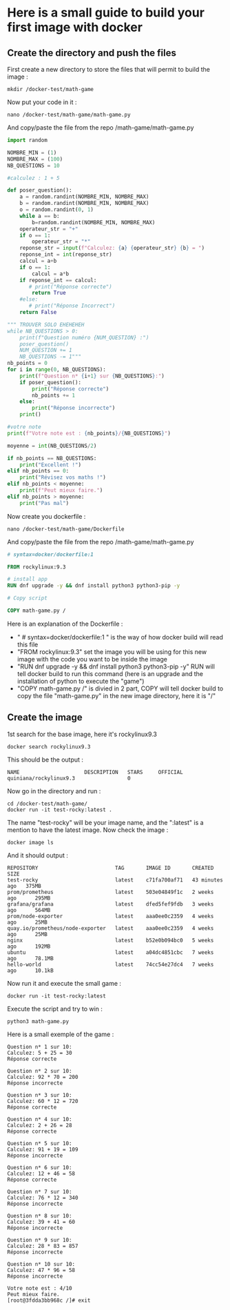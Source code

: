 # Here is a small guide to build your first image with docker

## Create the directory and push the files
First create a new directory to store the files that will permit to build the image :
```shell
mkdir /docker-test/math-game
```
Now put your code in it : 
```shell
nano /docker-test/math-game/math-game.py
```
And copy/paste the file from the repo /math-game/math-game.py
```python
import random

NOMBRE_MIN = (1)
NOMBRE_MAX = (100)
NB_QUESTIONS = 10

#calculez : 1 + 5

def poser_question():
    a = random.randint(NOMBRE_MIN, NOMBRE_MAX)
    b = random.randint(NOMBRE_MIN, NOMBRE_MAX)
    o = random.randint(0, 1)
    while a == b:
        b=random.randint(NOMBRE_MIN, NOMBRE_MAX)
    operateur_str = "+"
    if o == 1:
        operateur_str = "*"
    reponse_str = input(f"Calculez: {a} {operateur_str} {b} = ")
    reponse_int = int(reponse_str)
    calcul = a+b
    if o == 1:
        calcul = a*b
    if reponse_int == calcul:
       # print("Réponse correcte")
        return True
    #else:
       # print("Réponse Incorrect")
    return False

""" TROUVER SOLO EHEHEHEH
while NB_QUESTIONS > 0:
    print(f"Question numéro {NUM_QUESTION} :")
    poser_question()
    NUM_QUESTION += 1
    NB_QUESTIONS -= 1"""
nb_points = 0
for i in range(0, NB_QUESTIONS):
    print(f"Question n* {i+1} sur {NB_QUESTIONS}:")
    if poser_question():
        print("Réponse correcte")
        nb_points += 1
    else:
        print("Réponse incorrecte")
    print()

#votre note
print(f"Votre note est : {nb_points}/{NB_QUESTIONS}")

moyenne = int(NB_QUESTIONS/2)

if nb_points == NB_QUESTIONS:
    print("Excellent !")
elif nb_points == 0:
    print("Révisez vos maths !")
elif nb_points < moyenne:
    print(f"Peut mieux faire.")
elif nb_points > moyenne:
    print("Pas mal")
```

Now create you dockerfile : 
```shell
nano /docker-test/math-game/Dockerfile
```
And copy/paste the file from the repo /math-game/math-game.py
```Dockerfile
# syntax=docker/dockerfile:1

FROM rockylinux:9.3

# install app
RUN dnf upgrade -y && dnf install python3 python3-pip -y

# Copy script

COPY math-game.py /
```

Here is an explanation of the Dockerfile :
- " # syntax=docker/dockerfile:1 " is the way of how docker build will read this file
- "FROM rockylinux:9.3" set the image you will be using for this new image with the code you want to be inside the image
- "RUN dnf upgrade -y && dnf install python3 python3-pip -y" RUN will tell docker build to run this command (here is an upgrade and the installation of python to execute the "game")
- "COPY math-game.py /" is divied in 2 part, COPY will tell docker build to copy the file "math-game.py" in the new image directory, here it is "/"

## Create the image

1st search for the base image, here it's rockylinux9.3
```shell
docker search rockylinux9.3
```
This should be the output :
```shell
NAME                     DESCRIPTION   STARS     OFFICIAL
quiniana/rockylinux9.3                 0
```

Now go in the directory and run :
```shell
cd /docker-test/math-game/
docker run -it test-rocky:latest .
```
The name "test-rocky" will be your image name, and the ":latest" is a mention to have the latest image.
Now check the image :
```shell
docker image ls
```
And it should output : 
```shell
REPOSITORY                         TAG       IMAGE ID       CREATED          SIZE
test-rocky                         latest    c71fa700af71   43 minutes ago   375MB
prom/prometheus                    latest    503e04849f1c   2 weeks ago      295MB
grafana/grafana                    latest    dfed5fef9fdb   3 weeks ago      564MB
prom/node-exporter                 latest    aaa0ee0c2359   4 weeks ago      25MB
quay.io/prometheus/node-exporter   latest    aaa0ee0c2359   4 weeks ago      25MB
nginx                              latest    b52e0b094bc0   5 weeks ago      192MB
ubuntu                             latest    a04dc4851cbc   7 weeks ago      78.1MB
hello-world                        latest    74cc54e27dc4   7 weeks ago      10.1kB
```
Now run it and execute the small game :
```shell
docker run -it test-rocky:latest
```
Execute the script and try to win : 
```shell
python3 math-game.py
```
Here is a small exemple of the game :
```shell
Question n* 1 sur 10:
Calculez: 5 + 25 = 30
Réponse correcte

Question n* 2 sur 10:
Calculez: 92 * 70 = 200
Réponse incorrecte

Question n* 3 sur 10:
Calculez: 60 * 12 = 720
Réponse correcte

Question n* 4 sur 10:
Calculez: 2 + 26 = 28
Réponse correcte

Question n* 5 sur 10:
Calculez: 91 + 19 = 109
Réponse incorrecte

Question n* 6 sur 10:
Calculez: 12 + 46 = 58
Réponse correcte

Question n* 7 sur 10:
Calculez: 76 * 12 = 340
Réponse incorrecte

Question n* 8 sur 10:
Calculez: 39 + 41 = 60
Réponse incorrecte

Question n* 9 sur 10:
Calculez: 28 * 83 = 857
Réponse incorrecte

Question n* 10 sur 10:
Calculez: 47 * 96 = 58
Réponse incorrecte

Votre note est : 4/10
Peut mieux faire.
[root@3fdda3bb968c /]# exit
```







